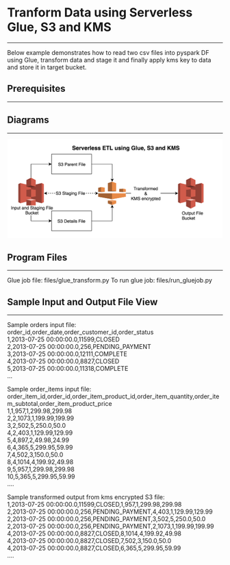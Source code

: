 
# Tranform Data using Serverless Glue, S3 and KMS
-------------------------------------------------

Below example demonstrates how to read two csv files into pyspark DF using Glue, transform data and stage it and finally apply kms key to data and store it in target bucket.

## Prerequisites
----------------


## Diagrams
------------

![Serverless ETL](images/ServerlessETL.png)

## Program Files
----------------

Glue job file: files/glue_transform.py
To run glue job: files/run_gluejob.py

## Sample Input and Output File View
------------------------------------

Sample orders input file:  
order_id,order_date,order_customer_id,order_status  
1,2013-07-25 00:00:00.0,11599,CLOSED  
2,2013-07-25 00:00:00.0,256,PENDING_PAYMENT  
3,2013-07-25 00:00:00.0,12111,COMPLETE  
4,2013-07-25 00:00:00.0,8827,CLOSED  
5,2013-07-25 00:00:00.0,11318,COMPLETE  
...  

Sample order_items input file:  
order_item_id,order_id,order_item_product_id,order_item_quantity,order_item_subtotal,order_item_product_price  
1,1,957,1,299.98,299.98  
2,2,1073,1,199.99,199.99  
3,2,502,5,250.0,50.0  
4,2,403,1,129.99,129.99  
5,4,897,2,49.98,24.99  
6,4,365,5,299.95,59.99  
7,4,502,3,150.0,50.0  
8,4,1014,4,199.92,49.98  
9,5,957,1,299.98,299.98  
10,5,365,5,299.95,59.99  
....  

Sample transformed output from kms encrypted S3 file:  
1,2013-07-25 00:00:00.0,11599,CLOSED,1,957,1,299.98,299.98  
2,2013-07-25 00:00:00.0,256,PENDING_PAYMENT,4,403,1,129.99,129.99  
2,2013-07-25 00:00:00.0,256,PENDING_PAYMENT,3,502,5,250.0,50.0  
2,2013-07-25 00:00:00.0,256,PENDING_PAYMENT,2,1073,1,199.99,199.99  
4,2013-07-25 00:00:00.0,8827,CLOSED,8,1014,4,199.92,49.98  
4,2013-07-25 00:00:00.0,8827,CLOSED,7,502,3,150.0,50.0  
4,2013-07-25 00:00:00.0,8827,CLOSED,6,365,5,299.95,59.99  
....

